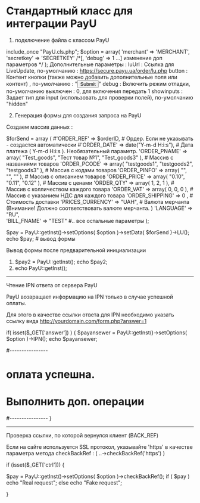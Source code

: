 Стандартный класс для интеграции PayU 
========

1. подключение файла с классом PayU

include_once "PayU.cls.php";
$option  = array( 'merchant' => 'MERCHANT', 'secretkey' => 'SECRETKEY' /*[, 'debug' => 1 ...] изменение доп параметров */ );
	Дополнительные параметры : 
		luUrl : Ссылка для LiveUpdate, по-умолчанию : https://secure.payu.ua/order/lu.php
		button : Контент кнопки (также можно добавить дополнительные поля или контент) , по-умолчанию : "<input type='submit'>"
		debug : Включить режим отладки, по-умолчанию выключен : 0, для включения передать 1
		showinputs : Задает тип для input (использовать для проверки полей), по-умолчанию  "hidden"


2. Генерация формы для создания запроса на PayU

Создаем массив данных : 

$forSend = array (
          #'ORDER_REF' => $orderID, # Ордер. Если не указывать - создастся автоматически
          #'ORDER_DATE' => date("Y-m-d H:i:s"), # Дата платежа ( Y-m-d H:i:s ). Необязательный параметр.
          'ORDER_PNAME' => array( "Test_goods", "Тест товар №1", "Test_goods3" ), # Массив с названиями товаров
          'ORDER_PCODE' => array( "testgoods1", "testgoods2", "testgoods3" ), # Массив с кодами товаров
          'ORDER_PINFO' => array( "", "", "" ), # Массив с описанием товаров
          'ORDER_PRICE' => array( "0.10", "0.11", "0.12" ), # Массив с ценами
          'ORDER_QTY' => array( 1, 2, 1 ),  # Массив с колличеством каждого товара
          'ORDER_VAT' => array( 0, 0, 0 ),  # Массив с указанием НДС для каждого товара
          'ORDER_SHIPPING' => 0 , # Стоимость доставки
          'PRICES_CURRENCY' => "UAH",  # Валюта мерчанта (Внимание! Должно соответствовать валюте мерчанта. )
          'LANGUAGE' => "RU",  
          'BILL_FNAME' => "TEST"
          #.. все остальные параметры
          );


$pay = PayU::getInst()->setOptions( $option )->setData( $forSend )->LU();
echo $pay; # вывод формы

Вывод формы после предварительной инициализации
1)  $pay2 = PayU::getInst();
    echo $pay2;
2)  echo PayU::getInst();

-------------------------------------------------

Чтение IPN ответа от сервера PayU

PayU возвращает информацию на IPN только в случае успешной оплаты.

Для этого в качестве ссылки ответа для IPN необходимо указать ссылку вида http://yourdomain.com/form.php?answer=1

if( isset($_GET['answer']) )
{
  $payansewer = PayU::getInst()->setOptions( $option )->IPN();
  echo $payansewer;

  #----------------
  # оплата успешна.
  # Выполнить доп. операции 
  #----------------
}

-------------------------------------------------

Проверка ссылки, по которой вернулся клиент (BACK_REF)

Если на сайте используется SSL протокол, указывайте 'https' в качестве параметра метода checkBackRef  : ( ..->checkBackRef('https') )

if (isset($_GET['ctrl']))
{
  
$pay = PayU::getInst()->setOptions( $option )->checkBackRef();
if ( $pay ) echo "Real request";
  else echo "Fake request";

}
